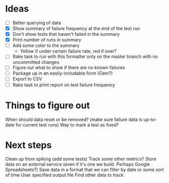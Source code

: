 # Ideas
- [ ] Better querying of data
- [x] Show summary of failure frequency at the end of the test run
- [x] Don't show tests that haven't failed in the summary
- [x] Print number of runs in summary
- [ ] Add some color to the summary
  - Yellow if under certain failure rate, red if over?
- [ ] Rake task to run with this formatter only on the master branch with no uncommitted changes
- [ ] Figure out what to show if there are no known failures
- [ ] Package up in an easily-includable form (Gem?)
- [ ] Export to CSV
- [ ] Rake task to print report on test failure frequency

# Things to figure out

When should data reset or be removed? (make sure failure data is up-to-date for current test runs)
Way to mark a test as fixed?

# Next steps

Clean up from spiking (add some tests)
Track some other metrics?
Store data on an external service (even if it's one we build. Perhaps Google Spreadsheets?)
Save data in a format that we can filter by date or some sort of time
User specified output file
Find other data to track
